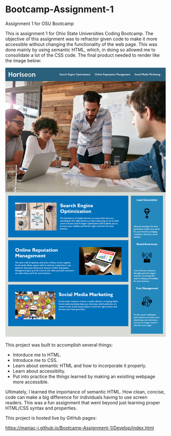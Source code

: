 # Bootcamp-Assignment-1

Assignment 1 for OSU Bootcamp

This is assignment 1 for Ohio State Universities Coding Bootcamp. The objective of this assignment was to refractor given code to make it more accessible without changing the functionality of the web page. This was done mainly by using semantic HTML, which, in doing so allowed me to consolidate a lot of the CSS code. The final product needed to render like the image below:

![Final Product](https://github.com/Maniac-i/Bootcamp-Assignment-1/blob/main/Assets/01-html-css-git-homework-demo.png)

This project was built to accomplish several things:

- Intorduce me to HTML.
- Introduce me to CSS.
- Learn about semantic HTML and how to incorporate it properly.
- Learn about accessiblity. 
- Put into practice the things learned by making an exisiting webpage more accessible. 

Ultimately, I learned the importance of semantic HTML. How clean, concise, code can make a big difference for individuals having to use screen readers. This was a fun assignment that went beyond just learning proper HTML/CSS syntax and properties.

This project is hosted live by GitHub pages:

https://maniac-i.github.io/Bootcamp-Assignment-1/Develop/index.html
